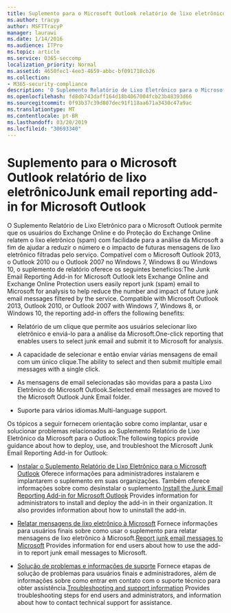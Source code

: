 ```yaml
---
title: Suplemento para o Microsoft Outlook relatório de lixo eletrônico
ms.author: tracyp
author: MSFTTracyP
manager: laurawi
ms.date: 1/14/2016
ms.audience: ITPro
ms.topic: article
ms.service: O365-seccomp
localization_priority: Normal
ms.assetid: 4650fec1-4ee3-4659-abbc-bf091718cb26
ms.collection:
- M365-security-compliance
description: 'O Suplemento Relatório de Lixo Eletrônico para o Microsoft Outlook permite que os usuários do Exchange Online e do Proteção do Exchange Online relatem o lixo eletrônico (spam) com facilidade para a análise da Microsoft a fim de ajudar a reduzir o número e o impacto de futuras mensagens de lixo eletrônico filtradas pelo serviço. Compatível com o Microsoft Outlook 2013, o Outlook 2010 ou o Outlook 2007 no Windows 7, Windows 8 ou Windows 10, o suplemento de relatório oferece os seguintes benefícios:'
ms.openlocfilehash: fd8db743daff164d18b4067004fcb23b48393d66
ms.sourcegitcommit: 0f93b37c39d807dec91f118aa671a3430c47a9ac
ms.translationtype: MT
ms.contentlocale: pt-BR
ms.lasthandoff: 03/20/2019
ms.locfileid: "30693340"
---
```

# <a name="junk-email-reporting-add-in-for-microsoft-outlook"></a><span data-ttu-id="32887-104">Suplemento para o Microsoft Outlook relatório de lixo eletrônico</span><span class="sxs-lookup"><span data-stu-id="32887-104">Junk email reporting add-in for Microsoft Outlook</span></span>

<span data-ttu-id="32887-p102">O Suplemento Relatório de Lixo Eletrônico para o Microsoft Outlook permite que os usuários do Exchange Online e do Proteção do Exchange Online relatem o lixo eletrônico (spam) com facilidade para a análise da Microsoft a fim de ajudar a reduzir o número e o impacto de futuras mensagens de lixo eletrônico filtradas pelo serviço. Compatível com o Microsoft Outlook 2013, o Outlook 2010 ou o Outlook 2007 no Windows 7, Windows 8 ou Windows 10, o suplemento de relatório oferece os seguintes benefícios:</span><span class="sxs-lookup"><span data-stu-id="32887-p102">The Junk Email Reporting Add-in for Microsoft Outlook lets Exchange Online and Exchange Online Protection users easily report junk (spam) email to Microsoft for analysis to help reduce the number and impact of future junk email messages filtered by the service. Compatible with Microsoft Outlook 2013, Outlook 2010, or Outlook 2007 with Windows 7, Windows 8, or Windows 10, the reporting add-in offers the following benefits:</span></span>
  
- <span data-ttu-id="32887-107">Relatório de um clique que permite aos usuários selecionar lixo eletrônico e enviá-lo para a análise da Microsoft.</span><span class="sxs-lookup"><span data-stu-id="32887-107">One-click reporting that enables users to select junk email and submit it to Microsoft for analysis.</span></span>
    
- <span data-ttu-id="32887-108">A capacidade de selecionar e então enviar várias mensagens de email com um único clique.</span><span class="sxs-lookup"><span data-stu-id="32887-108">The ability to select and then submit multiple email messages with a single click.</span></span>
    
- <span data-ttu-id="32887-109">As mensagens de email selecionadas são movidas para a pasta Lixo Eletrônico do Microsoft Outlook.</span><span class="sxs-lookup"><span data-stu-id="32887-109">Selected email messages are moved to the Microsoft Outlook Junk Email folder.</span></span>
    
- <span data-ttu-id="32887-110">Suporte para vários idiomas.</span><span class="sxs-lookup"><span data-stu-id="32887-110">Multi-language support.</span></span>
    
<span data-ttu-id="32887-111">Os tópicos a seguir fornecem orientação sobre como implantar, usar e solucionar problemas relacionados ao Suplemento Relatório de Lixo Eletrônico da Microsoft para o Outlook:</span><span class="sxs-lookup"><span data-stu-id="32887-111">The following topics provide guidance about how to deploy, use, and troubleshoot the Microsoft Junk Email Reporting Add-in for Outlook:</span></span>
  
- <span data-ttu-id="32887-p103">[Instalar o Suplemento Relatório de Lixo Eletrônico para o Microsoft Outlook](install-the-junk-email-reporting-add-in-for-microsoft-outlook.md) Oferece informações para administradores instalarem e implantarem o suplemento em suas organizações. Também oferece informações sobre como desinstalar o suplemento.</span><span class="sxs-lookup"><span data-stu-id="32887-p103">[Install the Junk Email Reporting Add-in for Microsoft Outlook](install-the-junk-email-reporting-add-in-for-microsoft-outlook.md) Provides information for administrators to install and deploy the add-in in their organization. It also provides information about how to uninstall the add-in.</span></span> 
    
- <span data-ttu-id="32887-114">[Relatar mensagens de lixo eletrônico à Microsoft](report-junk-email-messages-to-microsoft.md) Fornece informações para usuários finais sobre como usar o suplemento para relatar mensagens de lixo eletrônico à Microsoft.</span><span class="sxs-lookup"><span data-stu-id="32887-114">[Report junk email messages to Microsoft](report-junk-email-messages-to-microsoft.md) Provides information for end users about how to use the add-in to report junk email messages to Microsoft.</span></span> 
    
- <span data-ttu-id="32887-115">[Solução de problemas e informações de suporte](troubleshooting-and-support-information.md) Fornece etapas de solução de problemas para usuários finais e administradores, além de informações sobre como entrar em contato com o suporte técnico para obter assistência.</span><span class="sxs-lookup"><span data-stu-id="32887-115">[Troubleshooting and support information](troubleshooting-and-support-information.md) Provides troubleshooting steps for end users and administrators, and information about how to contact technical support for assistance.</span></span> 
    


